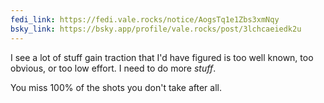 ```yaml
---
fedi_link: https://fedi.vale.rocks/notice/AogsTq1e1Zbs3xmNqy 
bsky_link: https://bsky.app/profile/vale.rocks/post/3lchcaeiedk2u
---
```


I see a lot of stuff gain traction that I'd have figured is too well known, too obvious, or too low effort. I need to do more _stuff_.

You miss 100% of the shots you don't take after all.
